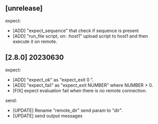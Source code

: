 
## [unrelease]

expect:
- [ADD] "expect_sequence" that check if sequence is present
- [ADD] "run_file script, on: :host1" upload script to host1 and then execute it on remote.

## [2.8.0] 20230630

expect:
- [ADD] "expect_ok" as "expect_exit 0 ".
- [ADD] "expect_fail" as "expect_exit NUMBER" where NUMBER > 0.
- [FIX] expect evaluation fail when there is no remote connection.

send:
- [UPDATE] Rename "remote_dir" send param to "dir".
- [UPDATE] send output messages
